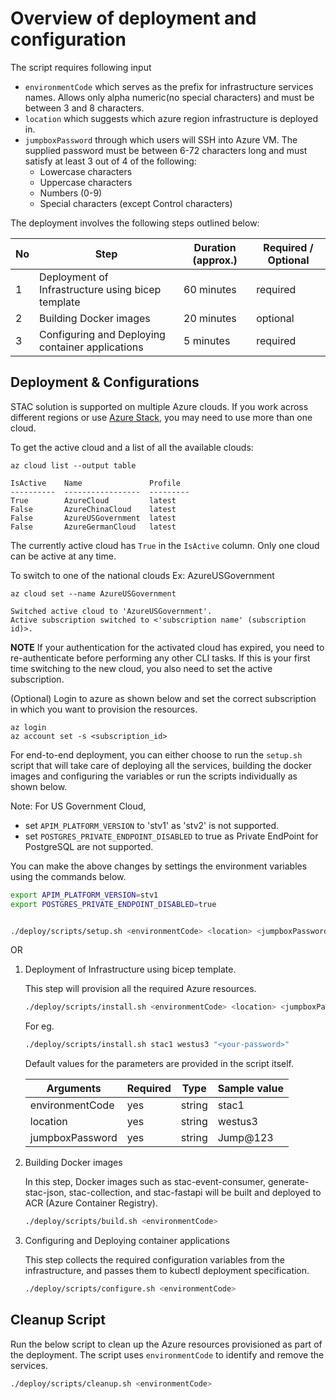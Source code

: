 # Overview of deployment and configuration

The script requires following input

- `environmentCode` which serves as the prefix for infrastructure services names. Allows only alpha numeric(no special characters) and must be between 3 and 8 characters.
- `location` which suggests which azure region infrastructure is deployed in.
- `jumpboxPassword` through which users will SSH into Azure VM. The supplied password must be between 6-72 characters long
and must satisfy at least 3 out of 4 of the following:
  - Lowercase characters
  - Uppercase characters
  - Numbers (0-9)
  - Special characters (except Control characters)

The deployment involves the following steps outlined below:

No | Step | Duration (approx.) | Required / Optional
---|------|----------|---------------------
1 | Deployment of Infrastructure using bicep template | 60 minutes | required
2 | Building Docker images | 20 minutes | optional
3 | Configuring and Deploying container applications | 5 minutes | required

## Deployment & Configurations

STAC solution is supported on multiple Azure clouds. If you work across different regions or use [Azure Stack](https://learn.microsoft.com/azure-stack/user/?view=azs-2206), you may need to use more than one cloud.

To get the active cloud and a list of all the available clouds:

```azurecli
az cloud list --output table
```

```output
IsActive    Name               Profile
----------  -----------------  ---------
True        AzureCloud         latest
False       AzureChinaCloud    latest
False       AzureUSGovernment  latest
False       AzureGermanCloud   latest
```
The currently active cloud has `True` in the `IsActive` column. Only one cloud can be active at any time.

To switch to one of the national clouds Ex: AzureUSGovernment

```azurecli
az cloud set --name AzureUSGovernment
```

```output
Switched active cloud to 'AzureUSGovernment'.
Active subscription switched to <'subscription name' (subscription id)>.
```

**NOTE**
If your authentication for the activated cloud has expired, you need to re-authenticate before performing any other CLI tasks. If this is your first time switching to the new cloud, you also need to set the active subscription.

(Optional) Login to azure as shown below and set the correct subscription in which you want to provision the resources. 

```azurecli
az login
az account set -s <subscription_id>
```

For end-to-end deployment, you can either choose to run the `setup.sh` script that will take care of deploying all the services, building the docker images and configuring the variables or run the scripts individually as shown below.

Note: For US Government Cloud, 

* set `APIM_PLATFORM_VERSION` to 'stv1' as 'stv2' is not supported. 
* set `POSTGRES_PRIVATE_ENDPOINT_DISABLED` to true as Private EndPoint for PostgreSQL are not supported.

You can make the above changes by settings the environment variables using the commands below.

```bash
export APIM_PLATFORM_VERSION=stv1
export POSTGRES_PRIVATE_ENDPOINT_DISABLED=true
```

```bash

./deploy/scripts/setup.sh <environmentCode> <location> <jumpboxPassword>
```



OR

1. Deployment of Infrastructure using bicep template.

   This step will provision all the required Azure resources.

   ```bash
   ./deploy/scripts/install.sh <environmentCode> <location> <jumpboxPassword>
    ```

   For eg.

    ```bash
   ./deploy/scripts/install.sh stac1 westus3 "<your-password>"
    ```

   Default values for the parameters are provided in the script itself.

   Arguments | Required | Type | Sample value
   ----------|-----------|-------|------------
   environmentCode | yes | string | stac1
   location | yes | string | westus3
   jumpboxPassword | yes | string | Jump@123

2. Building Docker images

   In this step, Docker images such as stac-event-consumer, generate-stac-json, stac-collection, and stac-fastapi will be built and deployed to ACR (Azure Container Registry).

   ```bash
   ./deploy/scripts/build.sh <environmentCode>
   ```

3. Configuring and Deploying container applications

   This step collects the required configuration variables from the infrastructure, and passes them to kubectl deployment specification.

   ```bash
   ./deploy/scripts/configure.sh <environmentCode>
   ```

## Cleanup Script

   Run the below script to clean up the Azure resources provisioned as part of the deployment. The script uses `environmentCode` to identify and remove the services.

   ```bash
   ./deploy/scripts/cleanup.sh <environmentCode>
   ```
